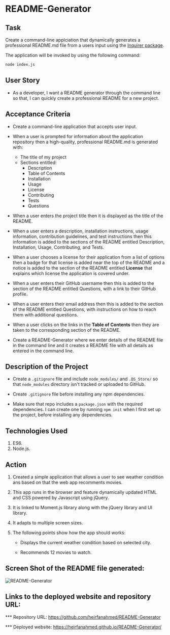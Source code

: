 # README-Generator

## Task

Create a command-line applciation that dynamically generates a professional README.md file from a users input using  the [Inquirer package](https://www.npmjs.com/package/inquirer).

The application will be invoked by using the following command:

```bash
node index.js
```


## User Story

* As a developer, I want a README generator through the command line so that, I can quickly create a professional README for a new project.


## Acceptance Criteria

* Create a command-line application that accepts user input.

* When a user is prompted for information about the application repository then a high-quality, professional README.md is generated with:
    * The title of my project 
    * Sections entitled:
      * Description 
      * Table of Contents 
      * Installation 
      * Usage 
      * License 
      * Contributing 
      * Tests 
      * Questions

* When a user enters the project title then it is displayed as the title of the README.

* When a user enters a description, installation instructions, usage information, contribution guidelines, and test instructions then this information is added to the sections of the README entitled Description, Installation, Usage, Contributing, and Tests.

* When a user chooses a license for their application from a list of options then a badge for that license is added near the top of the README and a notice is added to the section of the README entitled **License** that explains which license the application is covered under.

* When a user enters their GitHub username then this is added to the section of the README entitled Questions, with a link to their GitHub profile.

* When a user enters their email address then this is added to the section of the README entitled Questions, with instructions on how to reach them with additional questions.

* When a user clicks on the links in the **Table of Contents** then they are taken to the corresponding section of the README.

* Create a README-Generator where we enter details of the README file in the command line and it creates a README file with all details as entered in the command line.


## Description of the Project

* Create a `.gitignore` file and include `node_modules/` and `.DS_Store/` so that `node_modules` directory isn't tracked or uploaded to GitHub.

* Create `.gitignore` file before installing any npm dependencies.

* Make sure that repo includes a `package.json` with the required dependencies. I can create one by running `npm init` when I first set up the project, before installing any dependencies.


## Technologies Used
1. ES6.
2. Node.js.


## Action

1. Created a simple application that allows a user to see weather condition ans based on that the web app recomments movies.

2. This app runs in the browser and feature dynamically updated HTML and CSS powered by Javascript using jQuery.

3. It is linked to Moment.js library along with the jQuery library and UI library.
     
4. It adapts to multiple screen sizes.

5. The following points show how the app should works:

    * Displays the current weather condition based on selected city.
 
    * Recommends 12 movies to watch.


## Screen Shot of the README file generated:

![README-Generator](https://.png)


## Links to the deployed website and repository URL:

*** Repository URL: https://github.com/heirfanahmed/README-Generator

*** Deployed website: https://heirfanahmed.github.io/README-Generator/
